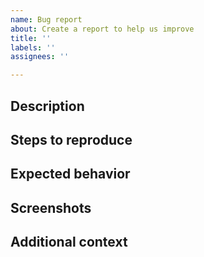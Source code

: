 ```yaml
---
name: Bug report
about: Create a report to help us improve
title: ''
labels: ''
assignees: ''

---
```


## Description
<!-- A clear and concise description of what the bug is. -->

## Steps to reproduce
<!-- Steps to reproduce the behavior:
1. Go to '...'
2. Click on '....'
3. Scroll down to '....'
4. See error  -->

## Expected behavior
<!-- A clear and concise description of what you expected to happen. -->

## Screenshots
<!-- If applicable, add screenshots to help explain your problem. -->

## Additional context
<!-- Add any other context about the problem here. -->
